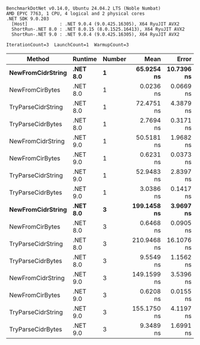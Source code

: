 ```

BenchmarkDotNet v0.14.0, Ubuntu 24.04.2 LTS (Noble Numbat)
AMD EPYC 7763, 1 CPU, 4 logical and 2 physical cores
.NET SDK 9.0.203
  [Host]            : .NET 9.0.4 (9.0.425.16305), X64 RyuJIT AVX2
  ShortRun-.NET 8.0 : .NET 8.0.15 (8.0.1525.16413), X64 RyuJIT AVX2
  ShortRun-.NET 9.0 : .NET 9.0.4 (9.0.425.16305), X64 RyuJIT AVX2

IterationCount=3  LaunchCount=1  WarmupCount=3  

```
| Method             | Runtime  | Number | Mean        | Error      | StdDev    | Min         | Max         | Allocated |
|------------------- |--------- |------- |------------:|-----------:|----------:|------------:|------------:|----------:|
| **NewFromCidrString**  | **.NET 8.0** | **1**      |  **65.9254 ns** | **10.7396 ns** | **0.5887 ns** |  **65.4596 ns** |  **66.5870 ns** |         **-** |
| NewFromCirBytes    | .NET 8.0 | 1      |   0.0236 ns |  0.0669 ns | 0.0037 ns |   0.0210 ns |   0.0278 ns |         - |
| TryParseCidrString | .NET 8.0 | 1      |  72.4751 ns |  4.3879 ns | 0.2405 ns |  72.2813 ns |  72.7443 ns |         - |
| TryParseCidrBytes  | .NET 8.0 | 1      |   2.7694 ns |  0.3171 ns | 0.0174 ns |   2.7581 ns |   2.7894 ns |         - |
| NewFromCidrString  | .NET 9.0 | 1      |  50.5181 ns |  1.9682 ns | 0.1079 ns |  50.3951 ns |  50.5968 ns |         - |
| NewFromCirBytes    | .NET 9.0 | 1      |   0.6231 ns |  0.0373 ns | 0.0020 ns |   0.6216 ns |   0.6254 ns |         - |
| TryParseCidrString | .NET 9.0 | 1      |  52.9483 ns |  2.8397 ns | 0.1557 ns |  52.8530 ns |  53.1280 ns |         - |
| TryParseCidrBytes  | .NET 9.0 | 1      |   3.0386 ns |  0.1417 ns | 0.0078 ns |   3.0328 ns |   3.0474 ns |         - |
| **NewFromCidrString**  | **.NET 8.0** | **3**      | **199.1458 ns** |  **3.9697 ns** | **0.2176 ns** | **198.8972 ns** | **199.3019 ns** |         **-** |
| NewFromCirBytes    | .NET 8.0 | 3      |   0.6468 ns |  0.0905 ns | 0.0050 ns |   0.6417 ns |   0.6516 ns |         - |
| TryParseCidrString | .NET 8.0 | 3      | 210.9468 ns | 16.1076 ns | 0.8829 ns | 210.4140 ns | 211.9659 ns |         - |
| TryParseCidrBytes  | .NET 8.0 | 3      |   9.5549 ns |  1.1562 ns | 0.0634 ns |   9.4818 ns |   9.5938 ns |         - |
| NewFromCidrString  | .NET 9.0 | 3      | 149.1599 ns |  3.5396 ns | 0.1940 ns | 148.9776 ns | 149.3638 ns |         - |
| NewFromCirBytes    | .NET 9.0 | 3      |   0.6208 ns |  0.0155 ns | 0.0009 ns |   0.6198 ns |   0.6215 ns |         - |
| TryParseCidrString | .NET 9.0 | 3      | 155.1750 ns |  4.1197 ns | 0.2258 ns | 154.9976 ns | 155.4292 ns |         - |
| TryParseCidrBytes  | .NET 9.0 | 3      |   9.3489 ns |  1.6991 ns | 0.0931 ns |   9.2571 ns |   9.4433 ns |         - |
